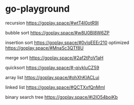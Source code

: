 # go-playground

recursion https://goplay.space/#wtT4I0otR9I

bubble sort https://goplay.space/#w8U0Bl8W6ZP

insertion sort https://goplay.space/#0vlqEEEr210 optimized https://goplay.space/#MnaSc3QTf8U

merge sort https://goplay.space/#2af2tPoV1aH

quicksort https://goplay.space/#-qivkluCZ59

array list https://goplay.space/#ohXhKIACLui

linked list https://goplay.space/#QCTXxfQnMml

binary search tree https://goplay.space/#i2IO54boiKb


